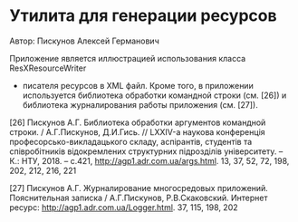 # Утилита для генерации ресурсов

Автор: Пискунов Алексей Германович

Приложение является иллюстрацией использования класса ResXResourceWriter
- писателя ресурсов в XML файл. Кроме того, в приложении используется
библиотека обработки командной строки (см. [26]) и библиотека журналирования 
работы приложения (см. [27]).


[26] Пискунов А.Г. Библиотека обработки аргументов командной строки. 
/ А.Г.Пискунов, Д.И.Гись. // LXXIV-а наукова конференцiя
професорсько-викладацького складу, аспiрантiв, студентiв та спiвробiтникiв 
вiдокремлених структурних пiдроздiлiв унiверситету. – К.: НТУ, 
2018. – с.421, http://agp1.adr.com.ua/args.html. 13, 37, 52, 72, 198,
202, 212, 216, 221

[27] Пискунов А.Г. Журналирование многосредовых приложений. Пояснительная 
записка / А.Г.Пискунов, Р.В.Скаковский. Интернет ресурс:
http://agp1.adr.com.ua/Logger.html. 37, 115, 198, 202
